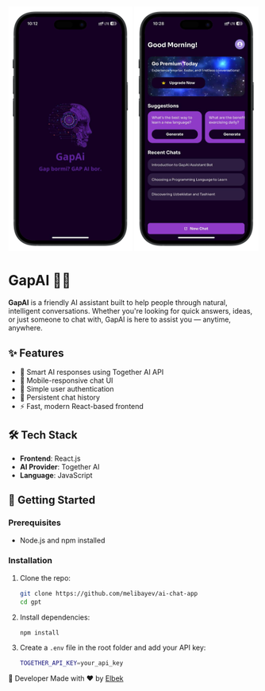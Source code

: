 <p align="center">
  <img src="https://github.com/melibayev/ai-chat-app/blob/main/src/assets/images/photo_2025-05-05_10-19-42-portrait.png" alt="Home" width="250"/>
  <img src="https://github.com/melibayev/ai-chat-app/blob/main/src/assets/images/home.png" alt="Chat" width="250"/>
  
</p>


# GapAI 🤖💬

**GapAI** is a friendly AI assistant built to help people through natural, intelligent conversations. Whether you're looking for quick answers, ideas, or just someone to chat with, GapAI is here to assist you — anytime, anywhere.

## ✨ Features

- 🧠 Smart AI responses using Together AI API
- 📱 Mobile-responsive chat UI
- 🔐 Simple user authentication
- 💬 Persistent chat history 
- ⚡ Fast, modern React-based frontend

## 🛠 Tech Stack

- **Frontend**: React.js
- **AI Provider**: Together AI
- **Language**: JavaScript

## 🚀 Getting Started

### Prerequisites

- Node.js and npm installed

### Installation

1. Clone the repo:

   ```bash
   git clone https://github.com/melibayev/ai-chat-app
   cd gpt
   ```

2. Install dependencies:

    ```bash
    npm install
    ```

3. Create a `.env` file in the root folder and add your API key:

    ```bash
    TOGETHER_API_KEY=your_api_key
    ```

👤 Developer
Made with ❤️ by [Elbek](https://github.com/melibayev/)
